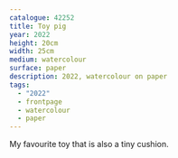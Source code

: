 ```yaml
---
catalogue: 42252
title: Toy pig
year: 2022
height: 20cm
width: 25cm
medium: watercolour
surface: paper
description: 2022, watercolour on paper
tags: 
  - "2022"
  - frontpage
  - watercolour
  - paper
---
```

My favourite toy that is also a tiny cushion.
